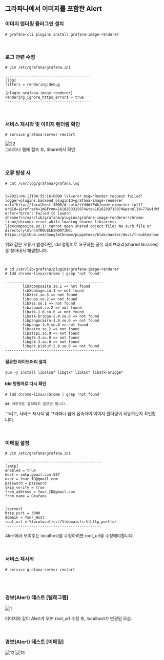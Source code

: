 ## 그라파나에서 이미지를 포함한 Alert

### 이미지 렌더링 플러그인 설치
```
# grafana-cli plugins install grafana-image-renderer
```

<br>

### 로그 관련 수정
```
# vim /etc/grafana/grafana.ini

---------------------------------------
[log]
filters = rendering:debug

[plugin.grafana-image-renderer]
rendering_ignore_https_errors = true
---------------------------------------
```

<br>

### 서비스 재시작 및 이미지 렌더링 확인
```
# service grafana-server restart
```

![22](https://user-images.githubusercontent.com/62891711/114642174-64bad180-9d0e-11eb-9479-aa0e569dd14c.png) <br>
그라파나 웹에 접속 후, Share에서 확인

<br>

### 오류 발생 시
```
# cat /var/log/grafana/grafana.log


t=2021-04-13T04:55:16+0000 lvl=eror msg="Render request failed" logger=plugins.backend pluginId=grafana-image-renderer url="http://localhost:3000/d-solo/rYdddlPWk/node-exporter-full?orgId=1&refresh=1m&from=1618203315074&to=1618289715074&panelId=77&width=1000&height=500&tz=Asia%2FSeoul&render=1" error="Error: Failed to launch chrome!\n/var/lib/grafana/plugins/grafana-image-renderer/chrome-linux/chrome: error while loading shared libraries: libXcomposite.so.1: cannot open shared object file: No such file or directory\n\n\nTROUBLESHOOTING: https://github.com/GoogleChrome/puppeteer/blob/master/docs/troubleshooting.md\n"
```

위와 같은 오류가 발생하면, ldd 명령어로 요구하는 공유 라이브러리(shared libraries)를 찾아내서 해결합니다.

<br>

```
# cd /var/lib/grafana/plugins/grafana-image-renderer
# ldd chrome-linux/chrome | grep 'not found'

---------------------------------------------
        libXcomposite.so.1 => not found
        libXdamage.so.1 => not found
        libXtst.so.6 => not found
        libcups.so.2 => not found
        libXss.so.1 => not found
        libasound.so.2 => not found
        libatk-1.0.so.0 => not found
        libatk-bridge-2.0.so.0 => not found
        libpangocairo-1.0.so.0 => not found
        libpango-1.0.so.0 => not found
        libcairo.so.2 => not found
        libatspi.so.0 => not found
        libgtk-3.so.0 => not found
        libgdk-3.so.0 => not found
        libgdk_pixbuf-2.0.so.0 => not found
---------------------------------------------
```

#### 필요한 라이브러리 설치
```
yum -y install libalsa* libgtk* libXss* libatk-bridge* 
```

#### ldd 명령어로 다시 확인
```
# ldd chrome-linux/chrome | grep 'not found'

## 아무것도 출력되지 않으면 됩니다.
```
그리고, 서비스 재시작 및 그라파나 웹에 접속하여 이미지 렌더링이 작동하는지 확인합니다. <br>

<br>

### 이메일 설정
```
# vim /etc/grafana/grafana.ini

--------------------------------------------
[smtp]
enabled = true
host = smtp.gmail.com:587
user = Your_ID@gmail.com
password = password
skip_verify = true
from_address = Your_ID@gmail.com
from_name = Grafana


[server]
http_port = 3000
domain = Your_Host
root_url = %(protocol)s://%(domain)s:%(http_port)s/
--------------------------------------------
```
Alert에서 보여주는 localhost를 수정하려면 root_url을 수정해야합니다.

<br>

### 서비스 재시작
```
# service grafana-server restart
```

<br><br>

### 경보(Alert) 테스트 [텔레그램]

![1](https://user-images.githubusercontent.com/62891711/114643674-1a871f80-9d11-11eb-8346-e059ab8b516b.png) <br>

이미지와 같이 Alert가 오며 root_url 수정 후, localhost가 변경된 모습.

<br>

### 경보(Alert) 테스트 [이메일]

![12](https://user-images.githubusercontent.com/62891711/114643864-6df96d80-9d11-11eb-8070-f30e5419cdc1.png)
![13](https://user-images.githubusercontent.com/62891711/114643721-2ecb1c80-9d11-11eb-9660-9422c6f71f0e.png)

